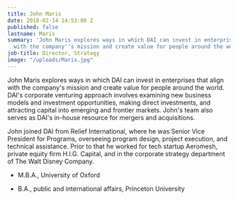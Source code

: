 ```yaml
---
title: John Maris
date: 2018-02-14 14:53:00 Z
published: false
lastname: Maris
summary: 'John Maris explores ways in which DAI can invest in enterprises that align
  with the company''s mission and create value for people around the world. '
job-title: Director, Strategy
image: "/uploads/Maris.jpg"
---
```


John Maris explores ways in which DAI can invest in enterprises that align with the company's mission and create value for people around the world. DAI's corporate venturing approach involves examining new business models and investment opportunities, making direct investments, and attracting capital into emerging and frontier markets. John's team also serves as DAI's in-house resource for mergers and acquisitions.

John joined DAI from Relief International, where he was Senior Vice President for Programs, overseeing program design, project execution, and technical assistance. Prior to that he worked for tech startup Aeromesh, private equity firm H.I.G. Capital, and in the corporate strategy department of The Walt Disney Company.

* M.B.A., University of Oxford

* B.A., public and international affairs, Princeton University